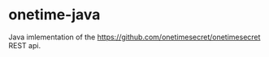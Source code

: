 onetime-java
============

Java imlementation of  the https://github.com/onetimesecret/onetimesecret REST api.
